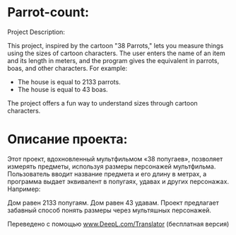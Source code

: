 # Parrot-count:
Project Description:

This project, inspired by the cartoon "38 Parrots," lets you measure things using the sizes of cartoon characters. The user enters the name of an item and its length in meters, and the program gives the equivalent in parrots, boas, and other characters. 
For example:

- The house is equal to 2133 parrots.
- The house is equal to 43 boas.

The project offers a fun way to understand sizes through cartoon characters.

# Описание проекта:

Этот проект, вдохновленный мультфильмом «38 попугаев», позволяет измерять предметы, используя размеры персонажей мультфильма. Пользователь вводит название предмета и его длину в метрах, а программа выдает эквивалент в попугаях, удавах и других персонажах. Например:

Дом равен 2133 попугаям.
Дом равен 43 удавам.
Проект предлагает забавный способ понять размеры через мультяшных персонажей.

Переведено с помощью www.DeepL.com/Translator (бесплатная версия)
